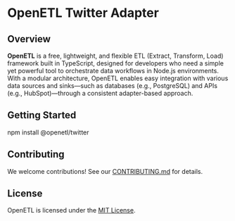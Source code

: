# OpenETL Twitter Adapter

## Overview

**OpenETL** is a free, lightweight, and flexible ETL (Extract, Transform, Load) framework built in TypeScript, designed for developers who need a simple yet powerful tool to orchestrate data workflows in Node.js environments. With a modular architecture, OpenETL enables easy integration with various data sources and sinks—such as databases (e.g., PostgreSQL) and APIs (e.g., HubSpot)—through a consistent adapter-based approach.

## Getting Started

npm install @openetl/twitter

## Contributing

We welcome contributions! See our [CONTRIBUTING.md](CONTRIBUTING.md) for details.

## License

OpenETL is licensed under the [MIT License](LICENSE).
